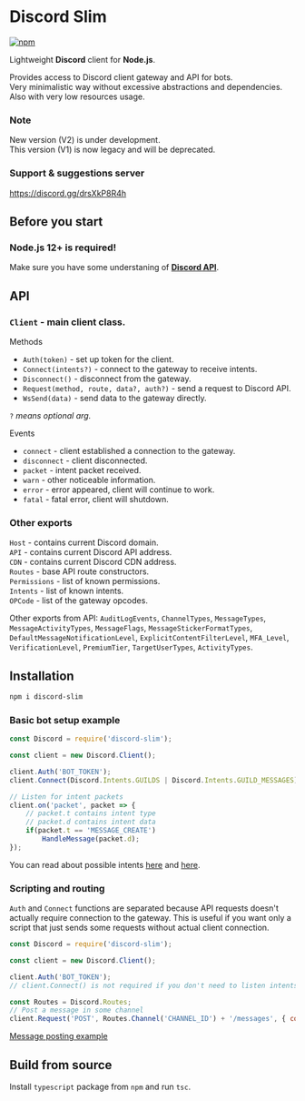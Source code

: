 # Discord Slim
[![npm](https://img.shields.io/npm/v/discord-slim?style=for-the-badge)](https://www.npmjs.com/package/discord-slim)  

Lightweight **Discord** client for **Node.js**.  

Provides access to Discord client gateway and API for bots.  
Very minimalistic way without excessive abstractions and dependencies. Also with very low resources usage.  

### Note
New version (V2) is under development.  
This version (V1) is now legacy and will be deprecated.  

### Support & suggestions server
https://discord.gg/drsXkP8R4h  

## Before you start
### **Node.js** 12+ is required!
Make sure you have some understaning of **[Discord API](https://discordapp.com/developers/docs)**.  

## API

### `Client` - main client class.  
Methods  
* `Auth(token)` - set up token for the client.  
* `Connect(intents?)` - connect to the gateway to receive intents.  
* `Disconnect()` - disconnect from the gateway.  
* `Request(method, route, data?, auth?)` - send a request to Discord API.  
* `WsSend(data)` - send data to the gateway directly.  

`?` *means optional arg.*

Events  
* `connect` - client established a connection to the gateway.
* `disconnect` - client disconnected.
* `packet` - intent packet received.
* `warn` - other noticeable information.
* `error` - error appeared, client will continue to work.
* `fatal` - fatal error, client will shutdown.

### Other exports
`Host` - contains current Discord domain.  
`API` - contains current Discord API address.  
`CDN` - contains current Discord CDN address.  
`Routes` - base API route constructors.  
`Permissions` - list of known permissions.  
`Intents` - list of known intents.  
`OPCode` - list of the gateway opcodes.  

Other exports from API: `AuditLogEvents`, `ChannelTypes`, `MessageTypes`, `MessageActivityTypes`, `MessageFlags`, `MessageStickerFormatTypes`, `DefaultMessageNotificationLevel`, `ExplicitContentFilterLevel`, `MFA_Level`, `VerificationLevel`, `PremiumTier`, `TargetUserTypes`, `ActivityTypes`.

## Installation
```sh
npm i discord-slim
```

### Basic bot setup example
```js
const Discord = require('discord-slim');

const client = new Discord.Client();

client.Auth('BOT_TOKEN');
client.Connect(Discord.Intents.GUILDS | Discord.Intents.GUILD_MESSAGES);

// Listen for intent packets
client.on('packet', packet => {
    // packet.t contains intent type
    // packet.d contains intent data
    if(packet.t == 'MESSAGE_CREATE')
        HandleMessage(packet.d);
});
```
You can read about possible intents [here](https://discordapp.com/developers/docs/topics/gateway#gateway-intents) and [here](https://discordapp.com/developers/docs/topics/gateway#commands-and-events-gateway-events).  

### Scripting and routing
`Auth` and `Connect` functions are separated because API requests doesn't actually require connection to the gateway. This is useful if you want only a script that just sends some requests without actual client connection.  
```js
const Discord = require('discord-slim');

const client = new Discord.Client();

client.Auth('BOT_TOKEN');
// client.Connect() is not required if you don't need to listen intents

const Routes = Discord.Routes;
// Post a message in some channel
client.Request('POST', Routes.Channel('CHANNEL_ID') + '/messages', { content: 'Hello!' });
```
[Message posting example](https://discordapp.com/developers/docs/resources/channel#create-message)  

## Build from source
Install `typescript` package from `npm` and run `tsc`.  
